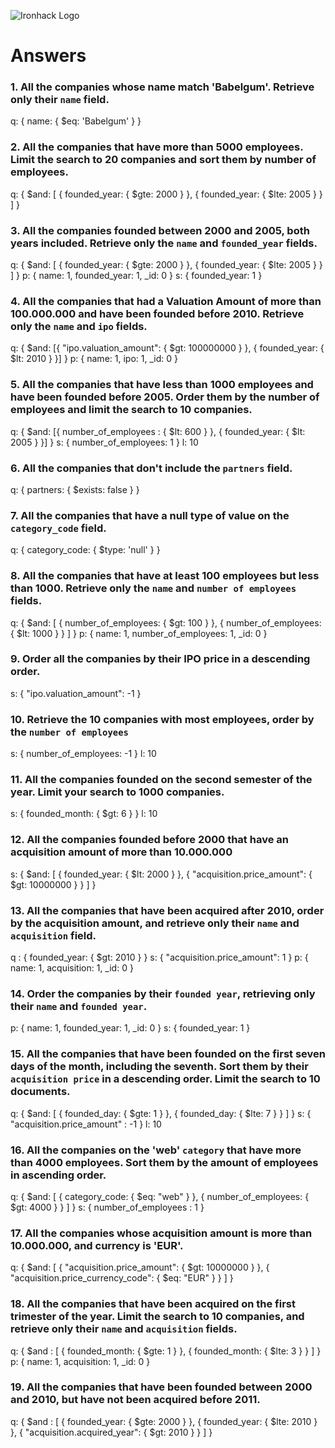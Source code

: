 ![Ironhack Logo](https://i.imgur.com/1QgrNNw.png)

# Answers

### 1. All the companies whose name match 'Babelgum'. Retrieve only their `name` field.

q: { name: { $eq: 'Babelgum' } }

### 2. All the companies that have more than 5000 employees. Limit the search to 20 companies and sort them by **number of employees**.

q: { $and:  [ { founded_year: { $gte: 2000 } }, { founded_year: { $lte: 2005 } } ] } 

### 3. All the companies founded between 2000 and 2005, both years included. Retrieve only the `name` and `founded_year` fields.

q: { $and:  [ { founded_year: { $gte: 2000 } }, { founded_year: { $lte: 2005 } } ] } 
p: { name: 1, founded_year: 1, _id: 0 }
s: { founded_year: 1 }
### 4. All the companies that had a Valuation Amount of more than 100.000.000 and have been founded before 2010. Retrieve only the `name` and `ipo` fields.

q: { $and: [{ "ipo.valuation_amount": { $gt: 100000000 } }, { founded_year: { $lt: 2010 } }] }
p: { name: 1, ipo: 1, _id: 0 }

### 5. All the companies that have less than 1000 employees and have been founded before 2005. Order them by the number of employees and limit the search to 10 companies.

q: { $and: [{ number_of_employees : { $lt: 600 } }, { founded_year: { $lt: 2005 } }] }
s: { number_of_employees: 1 }
l: 10

### 6. All the companies that don't include the `partners` field.

q: { partners: { $exists: false } }

### 7. All the companies that have a null type of value on the `category_code` field.

q: { category_code: { $type: 'null' } }

### 8. All the companies that have at least 100 employees but less than 1000. Retrieve only the `name` and `number of employees` fields.

q: { $and: [ { number_of_employees: { $gt: 100 } }, { number_of_employees: { $lt: 1000 } } ] }
p: { name: 1, number_of_employees: 1, _id: 0 }

### 9. Order all the companies by their IPO price in a descending order.

s: { "ipo.valuation_amount": -1 }

### 10. Retrieve the 10 companies with most employees, order by the `number of employees`

s: { number_of_employees: -1 }
l: 10

### 11. All the companies founded on the second semester of the year. Limit your search to 1000 companies.

s: { founded_month: { $gt: 6 } }
l: 10

### 12. All the companies founded before 2000 that have an acquisition amount of more than 10.000.000

s: { $and: [ { founded_year: { $lt: 2000 } }, { "acquisition.price_amount": { $gt: 10000000 } } ] }

### 13. All the companies that have been acquired after 2010, order by the acquisition amount, and retrieve only their `name` and `acquisition` field.

q : { founded_year: { $gt: 2010 } } 
s: { "acquisition.price_amount": 1 } 
p: { name: 1, acquisition: 1, _id: 0 }

### 14. Order the companies by their `founded year`, retrieving only their `name` and `founded year`.

p: { name: 1, founded_year: 1, _id: 0 }
s: { founded_year: 1 }

### 15. All the companies that have been founded on the first seven days of the month, including the seventh. Sort them by their `acquisition price` in a descending order. Limit the search to 10 documents.

q: { $and: [ { founded_day: { $gte: 1 } }, { founded_day: { $lte: 7 } } ] }
s: { "acquisition.price_amount" : -1 }
l: 10

### 16. All the companies on the 'web' `category` that have more than 4000 employees. Sort them by the amount of employees in ascending order.

q: { $and: [ { category_code: { $eq: "web" } }, { number_of_employees: { $gt: 4000 } } ] }
s: { number_of_employees : 1 }

### 17. All the companies whose acquisition amount is more than 10.000.000, and currency is 'EUR'.

q: { $and: [ { "acquisition.price_amount": { $gt: 10000000 } }, { "acquisition.price_currency_code": { $eq: "EUR" } } ] }

### 18. All the companies that have been acquired on the first trimester of the year. Limit the search to 10 companies, and retrieve only their `name` and `acquisition` fields.

q: { $and : [ { founded_month: { $gte: 1 } }, { founded_month: { $lte: 3 } } ] }
p: { name: 1, acquisition: 1, _id: 0 }

### 19. All the companies that have been founded between 2000 and 2010, but have not been acquired before 2011.

q: { $and : [ { founded_year: { $gte: 2000 } }, { founded_year: { $lte: 2010 } }, { "acquisition.acquired_year": { $gt: 2010 } } ] }